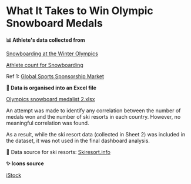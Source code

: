 # What It Takes to Win Olympic Snowboard Medals
**📊 Athlete's data collected from**

[Snowboarding at the Winter Olympics](https://en.wikipedia.org/wiki/Snowboarding_at_the_Winter_Olympics)

[Athlete count for Snowboarding](https://www.olympedia.org/counts/sport/SBD)

Ref 1: [Global Sports Sponsorship Market](https://straitsresearch.com/report/sports-sponsorship-market#:~:text=Europe%20region%20holds%20a%20significant%20market%20share,for%20the%20diversity%20of%20their%20sporting%20interest.)

**📗 Data is organised into an Excel file**

[Olympics snowboard medalist 2.xlsx](https://github.com/user-attachments/files/20654425/Olympics.snowboard.medalist.2.xlsx)

An attempt was made to identify any correlation between the number of medals won and the number of ski resorts in each country. However, no meaningful correlation was found.

As a result, while the ski resort data (collected in Sheet 2) was included in the dataset, it was not used in the final dashboard analysis.

🔗 Data source for ski resorts: [Skiresort.info](https://www.skiresort.info/)

**✨ Icons source**

[iStock](https://www.istockphoto.com/search/2/image?mediatype=illustration&phrase=snowboarding+icon) 
